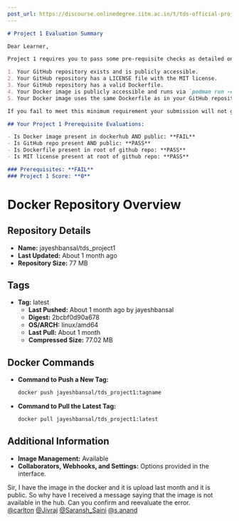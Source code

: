 ```yaml
---
post_url: https://discourse.onlinedegree.iitm.ac.in/t/tds-official-project1-discrepencies/171141/164
---
```

```markdown
# Project 1 Evaluation Summary

Dear Learner,

Project 1 requires you to pass some pre-requisite checks as detailed on the TDS Project 1: Evaluation page:

1. Your GitHub repository exists and is publicly accessible.
2. Your GitHub repository has a LICENSE file with the MIT license.
3. Your GitHub repository has a valid Dockerfile.
4. Your Docker image is publicly accessible and runs via `podman run -e AIPROXY_TOKEN=$AIPROXY_TOKEN -p 8000:8000 $IMAGE_NAME`.
5. Your Docker image uses the same Dockerfile as in your GitHub repository.

If you fail to meet this minimum requirement your submission will not get evaluated.

## Your Project 1 Prerequisite Evaluations:

- Is Docker image present in dockerhub AND public: **FAIL**
- Is GitHub repo present AND public: **PASS**
- Is Dockerfile present in root of github repo: **PASS**
- Is MIT license present at root of github repo: **PASS**

### Prerequisites: **FAIL**
### Project 1 Score: **0**
```

  

# Docker Repository Overview

## Repository Details
- **Name:** jayeshbansal/tds_project1
- **Last Updated:** About 1 month ago
- **Repository Size:** 77 MB

## Tags
- **Tag:** latest
  - **Last Pushed:** About 1 month ago by jayeshbansal
  - **Digest:** 2bcbf0d90a678
  - **OS/ARCH:** linux/amd64
  - **Last Pull:** About 1 month
  - **Compressed Size:** 77.02 MB

## Docker Commands
- **Command to Push a New Tag:**
  ```bash
  docker push jayeshbansal/tds_project1:tagname
  ```
- **Command to Pull the Latest Tag:**
  ```bash
  docker pull jayeshbansal/tds_project1:latest
  ```

## Additional Information
- **Image Management:** Available
- **Collaborators, Webhooks, and Settings:** Options provided in the interface.

  
Sir, I have the image in the docker and it is upload last month and it is public. So why have I received a message saying that the image is not available in the hub. Can you confirm and reevaluate the error.  
[@carlton](/u/carlton) [@Jivraj](/u/jivraj) [@Saransh\_Saini](/u/saransh_saini) [@s.anand](/u/s.anand)
